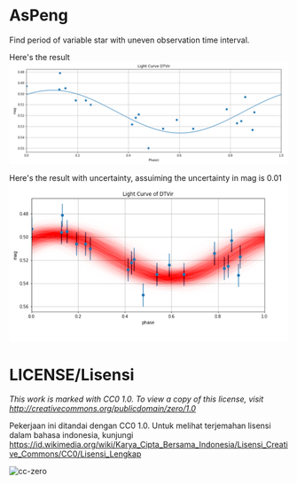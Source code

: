 # AsPeng
Find period of variable star with uneven observation time interval.

Here's the result
![image](LightCurve-No-Uncertaintiy.png)

Here's the result with uncertainty, assuiming the uncertainty in mag is 0.01
![image](LightCurveOfDTVir.png)

# LICENSE/Lisensi
*This work is marked with CC0 1.0. To view a copy of this license, visit http://creativecommons.org/publicdomain/zero/1.0*

Pekerjaan ini ditandai dengan CC0 1.0. Untuk melihat terjemahan lisensi dalam bahasa indonesia, kunjungi https://id.wikimedia.org/wiki/Karya_Cipta_Bersama_Indonesia/Lisensi_Creative_Commons/CC0/Lisensi_Lengkap

![cc-zero](https://user-images.githubusercontent.com/51052469/108876143-dfce0880-7638-11eb-9db7-de637ec24ce4.png)
